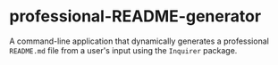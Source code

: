 # professional-README-generator
A command-line application that dynamically generates a professional `README.md` file from a user's input using the `Inquirer` package. 
